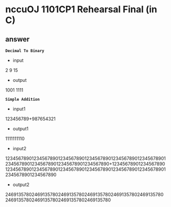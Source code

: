 # nccuOJ 1101CP1 Rehearsal Final (in C)
## answer

__`Decimal To Binary`__

- input

2
9
15

- output

1001
1111

__`Simple Addition`__

- input1

123456789+987654321

- output1

1111111110

- input2

1234567890123456789012345678901234567890123456789012345678901234567890123456789012345678901234567890+1234567890123456789012345678901234567890123456789012345678901234567890123456789012345678901234567890

- output2

2469135780246913578024691357802469135780246913578024691357802469135780246913578024691357802469135780

